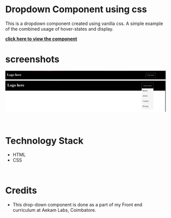 # Dropdown Component using css
This is a dropdown component created using vanilla css. A simple example of the combined usage of hover-states and display.

[**click here to view the component**]()
&nbsp;

# screenshots 
![Image](reference/ss1.JPG)
![Image](reference/ss2.JPG)

&nbsp;

# Technology Stack
- HTML
- CSS

&nbsp;

# Credits
- This drop-down component is done as a part of my Front end curriculum at Aekam Labs, Coimbatore.

